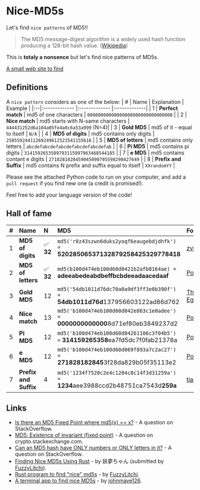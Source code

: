 # Nice-MD5s
Let's find `nice patterns` of MD5!!

> The MD5 message-digest algorithm is a widely used hash function producing a 128-bit hash value. ([Wikipedia](https://en.wikipedia.org/wiki/MD5))

This is **totaly a nonsence** but let's find nice patterns of MD5s.

[A small web site to find](https://zvibazak.github.io/Nice-MD5s/)

## Definitions

A `nice pattern` considers as one of the below:
| # | Name | Explanation | Example | 
|:--|:------------- |:------------- |:-------------| 
| 1 | **Perfect match** | md5 of one characters | `00000000000000000000000000000000` | 
| 2 | **Nice match** | md5 starts with N-same characters | `444431252d6a104a05fe4a0c6a53a999` (N=4)| 
| 3 | **Gold MD5** | md5 of it - equal to itself | `N/A` | 
| 4 | **MD5 of digits** | md5 contains only digits | `25855924411269249612523541155616` | 
| 5 | **MD5 of letters** | md5 contains only letters | `abcdefabcdefabcdefabcdefabcdefab` |
| 6 | **Pi MD5** | md5 contains pi digits | `3141592653589793115997963468544185` |
| 7 | **e MD5** | md5 contains contant e digits | `2718281828459045090795598298427649` |
| 8 | **Prefix and Suffix** | md5 contains N prefix and suffix equal to itself | `XXrandomYY` |

Please see the attached Python code to run on your computer, and add a `pull request` if you find new one (a credit is promised!).

Feel free to add your language version of the code!

## Hall of fame

| # | Name | N | MD5 | Founder | 
|:--|:------------- |:---|:-------------|:-------------| 
| 1 | **MD5 of digits** | ✅ **32** |`md5('r8z43szwn6duks2yoqf6eaugebdjdhfk') =` **52028506537132879258425329778418** | [zvibazak](https://github.com/zvibazak) |
| 2 | **MD5 of letters** | ✅ **32** |`md5(b100d474eb100d60d0421b2afb8164ae) =` **adeeabedeabdbeffbcbdeeadaacedaaf** | [Polly](https://github.com/FuzzyLitchi) |
| 3 | **Gold MD5** | 12 |`md5('54db1011d76dc70a0a9df3ff3e0b390f') =` **54db1011d76d**137956603122ad86d762 | [Thomas Egense](https://stackoverflow.com/a/28941658/1909132) |
| 4 | **Nice match** | 13 |`md5('b100d474eb100d60d042e863c1e0adee') =` **0000000000000**8d71ef80eb3849237d2  | [Polly](https://github.com/FuzzyLitchi) |
| 5 | **Pi MD5** | 12 |`md5('b100d474eb100d60d04261106c3f04b5') =` **314159265358**ea7fd5dc7f0fab21378a | [Polly](https://github.com/FuzzyLitchi) |
| 6 | **e MD5** | 12 |`md5('b100d474eb100d60d069f893a7c2ac27') =` **271828182845**3f28da829b05f35113e2 | [Polly](https://github.com/FuzzyLitchi) |
| 7 | **Prefix and Suffix** | 4 |`md5('1234f7520c2e4c1204c8c14f3d31259a') =` **1234**aee3988ccd2b48751ca7543d**259a** | [tianshuo](https://github.com/tianshuo) |

## Links
* [Is there an MD5 Fixed Point where md5(x) == x?](https://stackoverflow.com/questions/235785/is-there-an-md5-fixed-point-where-md5x-x) - A question on StackOverflow.
* [MD5: Existence of invariant (fixed point)](https://crypto.stackexchange.com/questions/68674/md5-existence-of-invariant-fixed-point) - A question on crypto.stackexchange.com.
* [Can an MD5 hash have ONLY numbers or ONLY letters in it?](https://stackoverflow.com/questions/6825714/can-an-md5-hash-have-only-numbers-or-only-letters-in-it) - A question on StackOverflow.
* [Finding Nice MD5s Using Rust](https://blog.youmu.moe/posts/finding-nice-md5s-using-rust) - by 妖夢ちゃん (submitted by [FuzzyLitchi](https://github.com/FuzzyLitchi)).
* [Rust program to find "nice" md5s](https://github.com/FuzzyLitchi/nice-md5s-rs) - by [FuzzyLitchi](https://github.com/FuzzyLitchi).
* [A terminal app to find nice MD5s](https://github.com/johnmave126/nice-md5s) - by [johnmave126](https://github.com/johnmave126).
